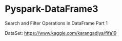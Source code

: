 # Pyspark-DataFrame3
Search and Filter Operations in DataFrame Part 1

DataSet: https://www.kaggle.com/karangadiya/fifa19
